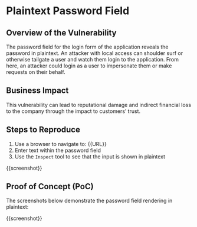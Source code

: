 # Plaintext Password Field

## Overview of the Vulnerability

The password field for the login form of the application reveals the password in plaintext. An attacker with local access can shoulder surf or otherwise tailgate a user and watch them login to the application. From here, an attacker could login as a user to impersonate them or make requests on their behalf.

## Business Impact

This vulnerability can lead to reputational damage and indirect financial loss to the company through the impact to customers’ trust.

## Steps to Reproduce

1. Use a browser to navigate to: {{URL}}
1. Enter text within the password field
1. Use the `Inspect` tool to see that the input is shown in plaintext

{{screenshot}}

## Proof of Concept (PoC)

The screenshots below demonstrate the password field rendering in plaintext:

{{screenshot}}
